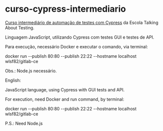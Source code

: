 # curso-cypress-intermediario

[Curso intermediário de automação de testes com Cypress](http://talkingabouttesting.coursify.me/courses/testes-automatizados-com-cypress-intermediario) da Escola Talking About Testing.

Linguagem JavaScript, utilizando Cypress com testes GUI e testes de API.

Para execução, necessário Docker e executar o comando, via terminal:

docker run --publish 80:80 --publish 22:22 --hostname localhost wlsf82/gitlab-ce

Obs.: Node.js necessário.



English:

JavaScript language, using Cypress with GUI tests and API.

For execution, need Docker and run command, by terminal:

docker run --publish 80:80 --publish 22:22 --hostname localhost wlsf82/gitlab-ce

P.S.: Need Node.js
